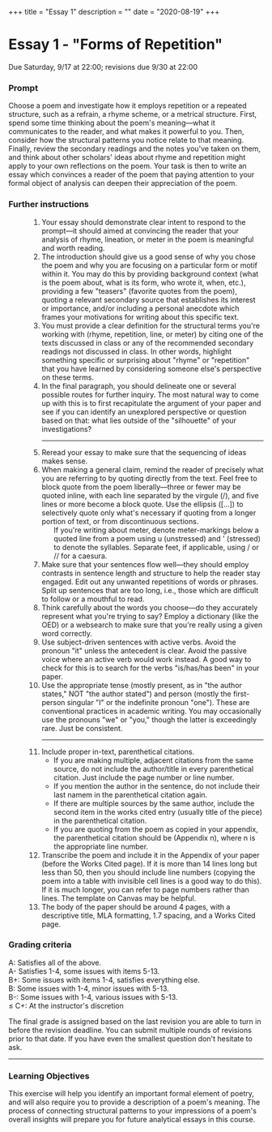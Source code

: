 +++
title = "Essay 1"
description = ""
date = "2020-08-19"
+++

<div class="essay">

# Essay 1 - "Forms of Repetition"

Due Saturday, 9/17 at 22:00; revisions due 9/30 at 22:00

### Prompt


Choose a poem and investigate how it employs repetition or a repeated structure, such as a refrain, a rhyme scheme, or a metrical structure. First, spend some time thinking about the poem's meaning—what it communicates to the reader,  and what makes it powerful to you. Then, consider how the structural patterns you notice relate to that meaning. Finally, review the secondary readings and the notes you've taken on them, and think about other scholars' ideas about rhyme and repetition might apply to your own reflections on the poem. Your task is then to write an essay which convinces a reader of the poem that paying attention to your formal object of analysis can deepen their appreciation of the poem. 

### Further instructions

<ol style="margin-left:3em">
<li> Your essay should demonstrate clear intent to respond to the prompt—it should aimed at convincing the reader that your analysis of rhyme, lineation, or meter in the poem is meaningful and worth reading.
<li> The introduction should give us a good sense of why you chose the poem and why you are focusing on a particular form or motif within it. You may do this by providing background context (what is the poem about, what is its form, who wrote it, when, etc.), providing a few "teasers" (favorite quotes from the poem), quoting a relevant secondary source that establishes its interest or importance, and/or including a personal anecdote which frames your motivations for writing about this specific text.
<li> You must provide a clear definition for the structural terms you're working with (rhyme, repetition, line, or meter) by citing one of the texts discussed in class or any of the recommended secondary readings not discussed in class. In other words, highlight something specific or surprising about "rhyme" or "repetition" that you have learned by considering someone else's perspective on these terms.</li>
<li> In the final paragraph, you should delineate one or several possible routes for further inquiry. The most natural way to come up with this is to first recapitulate the argument of your paper and see if you can identify an unexplored perspective or question based on that: what lies outside of the "silhouette" of your investigations?
<hr>
<li> Reread your essay to make sure that the sequencing of ideas makes sense.
<li> When making a general claim, remind the reader of precisely what you are referring to by quoting directly from the text. Feel free to block quote from the poem liberally—three or fewer may be quoted inline, with each line separated by the virgule (/), and five lines or more become a block quote. Use the ellipsis ([...]) to selectively quote only what's necessary if quoting from a longer portion of text, or from discontinuous sections.
<ul> If you're writing about meter, denote meter-markings below a quoted line from a poem using u (unstressed) and ' (stressed) to denote the syllables. Separate feet, if applicable, using / or // for a caesura.</ul>
<li> Make sure that your sentences flow well—they should employ contrasts in sentence length and structure to help the reader stay engaged. Edit out any unwanted repetitions of words or phrases. Split up sentences that are too long, i.e., those which are difficult to follow or a mouthful to read.
<li> Think carefully about the words you choose—do they accurately represent what you're trying to say? Employ a dictionary (like the OED) or a websearch to make sure that you're really using a given word correctly.
<li> Use subject-driven sentences with active verbs. Avoid the pronoun "it" unless the antecedent is clear. Avoid the passive voice where an active verb would work instead. A good way to check for this is to search for the verbs "is/has/has been" in your paper.</u>
<li> Use the appropriate tense (mostly present, as in "the author states," NOT "the author stated") and person (mostly the first-person singular "I" or the indefinite pronoun "one"). These are conventional practices in academic writing. You may occasionally use the pronouns "we" or "you," though the latter is exceedingly rare. Just be consistent.
	<hr>
<li> Include proper in-text, parenthetical citations.
	<ul><li>If you are making multiple, adjacent citations from the same source, do not include the author/title in every parenthetical citation. Just include the page number or line number.
	<li> If you mention the author in the sentence, do not include their last namem in the parenthetical citation again.
	<li> If there are multiple sources by the same author, include the second item in the works cited entry (usually title of the piece) in the parenthetical citation.</li>
<li> If you are quoting from the poem as copied in your appendix, the parenthetical citation should be (Appendix n), where n is the appropriate line number.</li></ul>
<li> Transcribe the poem and include it in the Appendix of your paper (before the Works Cited page). If it is more than 14 lines long but less than 50, then you should include line numbers (copying the poem into a table with invisible cell lines is a good way to do this). If it is much longer, you can refer to page numbers rather than lines. The template on Canvas may be helpful.
<li> The body of the paper should be around 4 pages, with a descriptive title, MLA formatting, 1.7 spacing, and a Works Cited page.
</ol>

### Grading criteria

A: Satisfies all of the above.  
A- Satisfies 1-4, some issues with items 5-13.  
B+: Some issues with items 1-4, satisfies everything else.  
B:  Some issues with 1-4, minor issues with 5-13.  
B-: Some issues with 1-4, various issues with 5-13.  
≤ C+: At the instructor's discretion

The final grade is assigned based on the last revision you are able to turn in before the revision deadline. You can submit multiple rounds of revisions prior to that date. If you have even the smallest question don't hesitate to ask.

<hr>

### Learning Objectives
This exercise will help you identify an important formal element of poetry, and will also require you to provide a description of a poem's meaning. The process of connecting structural patterns to your impressions of a poem's overall insights will prepare you for future analytical essays in this course.

</div>
